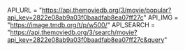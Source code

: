 API_URL = "https://api.themoviedb.org/3/movie/popular?api_key=2822e08ab9a03f0baadfab8ea07ff27c"
API_IMG = "https://image.tmdb.org/t/p/w500/"
API_SEARCH = "https://api.themoviedb.org/3/search/movie?api_key=2822e08ab9a03f0baadfab8ea07ff27c&query"
